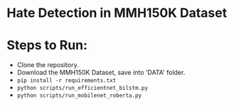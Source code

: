 # Hate Detection in MMH150K Dataset

# Steps to Run:
- Clone the repository.
- Download the MMH150K Dataset, save into 'DATA' folder.
- ```pip install -r requirements.txt```
- ```python scripts/run_efficientnet_bilstm.py```
- ```python scripts/run_mobilenet_roberta.py```
